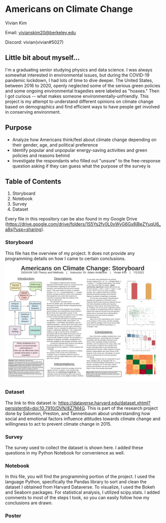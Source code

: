 # Americans on Climate Change

Vivian Kim 

Email: vivianskim20@berkeley.edu

Discord: vivian(vivian#5027)

## Little bit about myself...
I'm a graduating senior studying physics and data science. I was always somewhat interested in environmental issues, but during the COVID-19 pandemic lockdown, I had lots of time to dive deeper. The United States, between 2016 to 2020, openly neglected some of the serious green policies and some ongoing environmental tragedies were labeled as "hoaxes." Then I got curious -- what makes someone environmentally-unfriendly. This project is my attempt to understand different opinions on climate change based on demographics and find efficient ways to have people get involved in conserving environment.

## Purpose
- Analyze how Americans think/feel about climate change depending on their gender, age, and political preference
- Identify popular and unpopular energy-saving activities and green policies and reasons behind
- Investigate the respondants who filled out "unsure" to the free-response question asking if they can guess what the purpose of the survey is

## Table of Contents
1. Storyboard
2. Notebook
3. Survey
4. Dataset

Every file in this repository can be also found in my Google Drive (https://drive.google.com/drive/folders/1S5Ys2fv0L0xWvG6Gx8jBeZYuqU6_a8sj?usp=sharing).

### Storyboard
This file has the overview of my project. It does not provide any programming details on how I came to certain conclusions.
![alt text](https://github.com/vivianskim20/climate-change/blob/main/storyboard.png)

### Dataset
The link to this dataset is: https://dataverse.harvard.edu/dataset.xhtml?persistentId=doi:10.7910/DVN/8Z7M4G. This is part of the research project done by Salomon, Preston, and Tannenbaum about understanding how social and emotional factors influence attitudes towards climate change and willingness to act to prevent climate change in 2015.

### Survey
The survey used to collect the dataset is shown here. I added these questions in my Python Notebook for convenience as well.

### Notebook
In this file, you will find the programming portion of the project. I used the language Python, specifically the Pandas library to sort and clean the dataset I obtained from Harvard Dataverse. To visualize, I used the Bokeh and Seaborn packages. For statistical analysis, I utilized scipy.stats. I added comments to most of the steps I took, so you can easily follow how my conclusions are drawn.

### Poster



